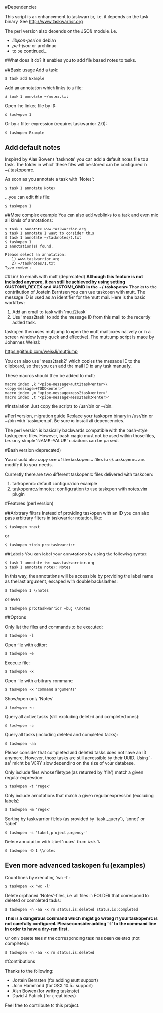 #Dependencies

This script is an enhancement to taskwarrior, i.e. it depends on the task binary. See http://www.taskwarrior.org

The perl version also depends on the JSON module, i.e.

 * _libjson-perl_ on debian
 * _perl-json_ on archlinux
 * to be continued...

#What does it do?
It enables you to add file based notes to tasks.

##Basic usage
Add a task:

	$ task add Example

Add an annotation which links to a file:

	$ task 1 annotate ~/notes.txt

Open the linked file by ID:

	$ taskopen 1

Or by a filter expression (requires taskwarrior 2.0):

	$ taskopen Example

## Add default notes

Inspired by Alan Bowens 'tasknote' you can add a default notes file to a task. The folder in which these files will be stored
can be configured in ~/.taskopenrc.

As soon as you annotate a task with 'Notes':

	$ task 1 annotate Notes

...you can edit this file:

	$ taskopen 1

##More complex example
You can also add weblinks to a task and even mix all kinds of annotations:
	
	$ task 1 annotate www.taskwarrior.org
	$ task 1 annotate I want to consider this
	$ task 1 annotate ~/tasknotes/1.txt
	$ taskopen 1
	2 annotation(s) found.

	Please select an annotation:
       1) www.taskwarrior.org
       2) ~/tasknotes/1.txt
    Type number: 

##Link to emails with mutt (deprecated)
**Although this feature is not included anymore, it can still be achieved by using setting
CUSTOM1_REGEX and CUSTOM1_CMD in the ~/.taskopenrc**
Thanks to the contribution of Jostein Berntsen you can use taskopen with mutt. The message ID is used as an identifier for the mutt mail. Here is the basic workflow:

1. Add an email to task with 'mutt2task'
1. Use 'mess2task' to add the message ID from this mail to the recently added task.

taskopen then uses muttjump to open the mutt mailboxes natively or in a screen window (very quick and effective). The muttjump script is made by 
Johannes Weissl:

https://github.com/weisslj/muttjump

You can also use 'mess2task2' which copies the message ID to the clipboard, so that you can add the mail ID to any task manually.

These macros should then be added to mutt:

	macro index ,k "<pipe-message>mutt2task<enter>\  
	<copy-message>+TODO<enter>"
	macro index ,m "<pipe-message>mess2task<enter>"
	macro index ,t "<pipe-message>mess2task2<enter>"

#Installation
Just copy the scripts to /usr/bin or ~/bin.

#Perl version, migration guide
Replace your taskopen binary in /usr/bin or ~/bin with 'taskopen.pl'. Be sure to install all
dependencies.

The perl version is basically backwards compatible with the bash-style taskopenrc files. However,
bash magic must not be used within those files, i.e. only simple 'NAME=VALUE' notations can be
parsed.

#Bash version (deprecated)

You should also copy one of the taskopenrc files to ~/.taskopenrc and modify it to your needs.

Currently there are two different taskopenrc files delivered with taskopen:

1. taskopenrc: default configuration example
1. taskopenrc_vimnotes: configuration to use taskopen with [notes.vim](http://peterodding.com/code/vim/notes/) plugin

#Features (perl version)

##Arbitrary filters
Instead of providing taskopen with an ID you can also pass arbitrary filters in taskwarrior
notation, like:

    $ taskopen +next

or

    $ taskopen +todo pro:taskwarrior

##Labels
You can label your annotations by using the following syntax:

    $ task 1 annotate tw: www.taskwarrior.org
    $ task 1 annotate notes: Notes

In this way, the annotations will be accessible by providing the label name as the last argument,
escaped with double backslashes:

    $ taskopen 1 \\notes

or even

    $ taskopen pro:taskwarrior +bug \\notes

##Options

Only list the files and commands to be executed:

    $ taskopen -l

Open file with editor:

    $ taskopen -e

Execute file:

    $ taskopen -x

Open file with arbitrary command:

    $ taskopen -x 'command arguments'

Show/open only 'Notes':

    $ taskopen -n

Query all active tasks (still excluding deleted and completed ones):

    $ taskopen -a

Query all tasks (including deleted and completed tasks):

    $ taskopen -aa

Please consider that completed and deleted tasks does not have an ID anymore. However, those tasks
are still accessible by their UUID. Using '-aa' might be VERY slow depending on the size of your
database.

Only include files whose filetype (as returned by 'file') match a given regular expression:

    $ taskopen -t 'regex'

Only include annotations that match a given regular expression (excluding labels):

    $ taskopen -m 'regex'

Sorting by taskwarrior fields (as provided by 'task _query'), 'annot' or 'label':

    $ taskopen -s 'label,project,urgency-'

Delete annotation with label 'notes' from task 1:

    $ taskopen -D 1 \\notes

## Even more advanced taskopen fu (examples)

Count lines by executing 'wc -l':

    $ taskopen -x 'wc -l'

Delete orphaned 'Notes'-files, i.e. all files in FOLDER that correspond to deleted or completed
tasks:

    $ taskopen -n -aa -x rm status.is:deleted status.is:completed

**This is a dangerous command which might go wrong if your taskopenrc is not carefully configured.
Please consider adding '-l' to the command line in order to have a dry-run first.**

Or only delete files if the corresponding task has been deleted (not completed):

    $ taskopen -n -aa -x rm status.is:deleted

#Contributions

Thanks to the following:

 * Jostein Bernsten (for adding mutt support)
 * John Hammond (for OSX 10.5+ support)
 * Alan Bowen (for writing tasknote)
 * David J Patrick (for great ideas)

Feel free to contribute to this project.
